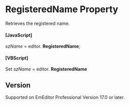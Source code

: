 # RegisteredName Property

Retrieves the registered name.

#### \[JavaScript\]

_szName_ = editor. **RegisteredName**;

#### \[VBScript\]

Set _szName_ = editor. **RegisteredName**

## Version

Supported on EmEditor Professional Version 17.0 or later.